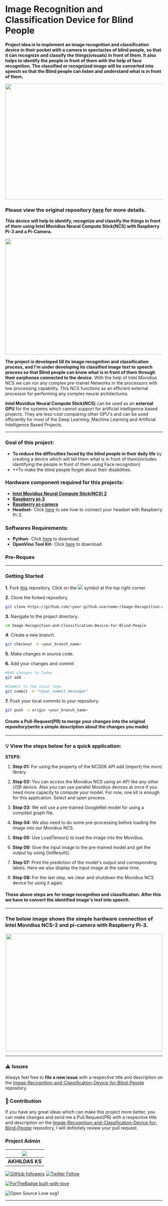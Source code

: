 # Image Recognition and Classification Device for Blind People

**Project idea is to implement an image recognition and classification device in their pocket with a camera in spectacles of blind people, so that it can recognize and classify the things(visuals) in front of them. It also helps to identify the people in front of them with the help of face recognition. The classified or recognized image will be converted into speech so that the Blind people can listen and understand what is in front of them.**

<p align="center">
<kbd><img src=https://github.com/akhilaku/Image-Recognition-and-Classification-Device-for-Blind-People/blob/master/images/Project-Theme.jpg width=800 height=369 /><kbd>
  </p>

### **Please view the original repository [here](https://github.com/akhilaku/Image-Classifier-And-Recognition-Device-For-Blind-People-Using-Intel-Movidius-NCS-2) for more details.**

**This device will help to identify, recognize and classify the things in front of them using Intel Movidius Neural Compute Stick(NCS) with Raspberry Pi-3 and a Pi-Camera.**

<p align="center">
<kbd><img src=https://github.com/akhilaku/Image-Recognition-and-Classification-Device-for-Blind-People/blob/master/images/IMNCS.png width=800 height=369 /><kbd>
  </p>
  
  
**The project is developed till its image recognition and classification process, and I'm under developing its classified image text to  speech process so that Blind people can know what is in front of them through their earphones connected to the device.**
With the help of Intel Movidius NCS we can run any complex pre-trainet Networks in the processors with low processing capability.
This NCS functions as an efficient external processor for performing any complex neural architectures.

**Intel Movidius Neural Compute Stick(NCS)** can be used as an **external GPU** for the systems which cannot support for artificial intelligence based projects.
They are less-cost comparing other GPU's and can be used efficiently for most of the Deep Learning, Machine Learning and Artificial Intelligence Based Projects. 

---

### Goal of this project:
- **To reduce the difficulties faced by the blind people in their daily life** by creating a device which will tell them what is in front of them(includes identifying the people in front of them using Face recognition)
- **To make the blind people forget about their disabilities.

### Hardware component required for this projects:

- [**Intel Movidius Neural Compute Stick(NCS) 2**](https://software.intel.com/content/www/us/en/develop/hardware/neural-compute-stick.html)
- [**Raspberry pi-3** ](https://www.raspberrypi.org/documentation/)
- [**Raspberry pi-camera**](https://projects.raspberrypi.org/en/projects/getting-started-with-picamera/8)
- **Headset-** Click [here](https://www.hackster.io/youness/connect-bluetooth-headset-to-raspberry-pi-3-a2dp-and-hsp-56ec2f) to see how to connect your headset with Raspberry Pi-3.

### Softwares Requirements:

- **Python**- Click [here](https://www.python.org/downloads/) to download
- **OpenVino Tool Kit**- Click [here](https://software.seek.intel.com/openvino-toolkit?cid=diad&source=hackster&campid=WW_Q2_2020_IoTG-DE_OpenVI%20NO-DA&content=dev-challenge) to download

### Pre-Reques
---

### Getting Started

**1.** Fork [this](https://github.com/StudentCode-in/Image-Recognition-and-Classification-Device-for-Blind-People) repository.
Click on the <a href="https://github.com/StudentCode-in/Image-Recognition-and-Classification-Device-for-Blind-People/"><img src="https://img.icons8.com/ios/24/000000/code-fork.png"></a> symbol at the top right corner.

**2.** Clone the forked repository.

```bash
git clone https://github.com/<your-github-username>/Image-Recognition-and-Classification-Device-for-Blind-People
```

**3.** Navigate to the project directory.

```bash
cd Image-Recognition-and-Classification-Device-for-Blind-People
```

**4.** Create a new branch.

```bash
git checkout -b <your_branch_name>
```

**5.** Make changes in source code.

**6.** Add your changes and commit

```bash
#Add changes to Index
git add .

#Commit to the local repo
git commit -m "<your_commit_message>"
```
**7.** Push your local commits to your repository.

```bash
git push -u origin <your_branch_name>
```
#### Create a Pull-Request(PR) to merge your changes into the original repository(write a simple description about the changes you made)

---

### :bulb: **View the steps below for a quick application:**

**STEPS:**

1. **Step 01:** For using the property of the NCSDK API add (import) the mvnc library.

1. **Step 02:** You can access the Movidius NCS using an API like any other USB device. Also you can use parallel Movidius devices at once if you need more capacity to compute your model. For now, one kit is enough for this application. Select and open process.

1. **Step 03:** We will use a pre-trained GoogleNet model for using a compiled graph file.

1. **Step 04:** We also need to do some pre-processing before loading the image into our Movidius NCS.

1. **Step 05:** Use LoadTensor() to load the image into the Movidius.

1. **Step 06:** Give the input image to the pre-trained model and get the output by using GetResult().

1. **Step 07:** Print the prediction of the model's output and corresponding labels. Here we also display the input image at the same time.

1. **Step 08:** For the last step, we clear and shutdown the Movidius NCS device for using it again.

#### These above steps are for image recognition and classification. After this we have to convert the identified image's text into speech.

---

### The below image shows the simple hardware connection of Intel Movidius NCS-2 and pi-camera with Raspberry Pi-3.

<p align="center">
<kbd><img src=https://github.com/akhilaku/Image-Recognition-and-Classification-Device-for-Blind-People/blob/master/images/hardware%20setting.jpg width=500 height=375 /><kbd>
  </p>
 
---

### :warning: Issues

Always feel free to **file a new issue** with a respective title and description on the [Image-Recognition-and-Classification-Device-for-Blind-People](https://github.com/akhilaku/Image-Recognition-and-Classification-Device-for-Blind-People/issues) repository.

### :handshake: Contribution

If you have any great ideas which can make this project more better, you can make changes and send me a Pull Request(PR) with a respective title and description on the [Image-Recognition-and-Classification-Device-for-Blind-People](https://github.com/akhilaku/Image-Recognition-and-Classification-Device-for-Blind-People) repository, I will definitely review your pull request.
  
### Project Admin

| ![](https://github.com/akhilaku/Image-Classifier-using-Intel-Movidius-NCS-2/blob/master/akhildasKs%20(2).jpg) |
| :------------------------: |
| **AKHILDAS KS**  |

[![GitHub followers](https://img.shields.io/github/followers/akhilaku.svg?label=Follow%20@akhilaku&style=social)](https://github.com/akhilaku/) [![Twitter Follow](https://img.shields.io/twitter/follow/KsAkhildas?style=social)](https://twitter.com/KsAkhildas)

[![ForTheBadge built-with-love](http://ForTheBadge.com/images/badges/built-with-love.svg)](https://GitHub.com/akhilaku/)

![Open Source Love svg1](https://badges.frapsoft.com/os/v1/open-source.svg?v=103)

---
